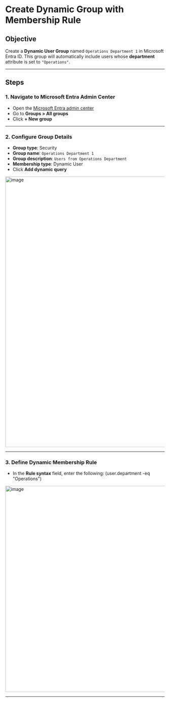 # Create Dynamic Group with Membership Rule

## Objective

Create a **Dynamic User Group** named `Operations Department 1` in Microsoft Entra ID. This group will automatically include users whose **department** attribute is set to `"Operations"`.

---

## Steps

### 1. Navigate to Microsoft Entra Admin Center

- Open the [Microsoft Entra admin center](https://entra.microsoft.com)
- Go to **Groups > All groups**
- Click **+ New group**

---

### 2. Configure Group Details

- **Group type**: Security  
- **Group name**: `Operations Department 1`  
- **Group description**: `Users from Operations Department`  
- **Membership type**: Dynamic User  
- Click **Add dynamic query**
<img width="1251" height="853" alt="image" src="https://github.com/user-attachments/assets/9651c631-0c30-4eec-bc71-7d82d6b8865d" />

---

### 3. Define Dynamic Membership Rule

- In the **Rule syntax** field, enter the following:
(user.department -eq "Operations")
<img width="1562" height="650" alt="image" src="https://github.com/user-attachments/assets/14d06baf-af91-4de3-bd66-d6a6105fc1c9" />

---
